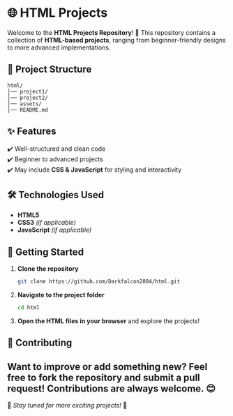 # 🌐 HTML Projects

Welcome to the **HTML Projects Repository**! 🚀 This repository contains a collection of **HTML-based projects**, ranging from beginner-friendly designs to more advanced implementations.

## 📁 Project Structure
```
html/
│── project1/
│── project2/
│── assets/
│── README.md
```

## ✨ Features
✔️ Well-structured and clean code  
✔️ Beginner to advanced projects  
✔️ May include **CSS & JavaScript** for styling and interactivity  

## 🛠️ Technologies Used
- **HTML5**  
- **CSS3** *(if applicable)*  
- **JavaScript** *(if applicable)*  

## 🚀 Getting Started
1. **Clone the repository**  
   ```bash
   git clone https://github.com/Darkfalcon2804/html.git
   ```
2. **Navigate to the project folder**  
   ```bash
   cd html
   ```
3. **Open the HTML files in your browser** and explore the projects!

## 🤝 Contributing
Want to improve or add something new? Feel free to **fork** the repository and submit a **pull request**! Contributions are always welcome. 😊
---

🔹 *Stay tuned for more exciting projects!* 🚀
